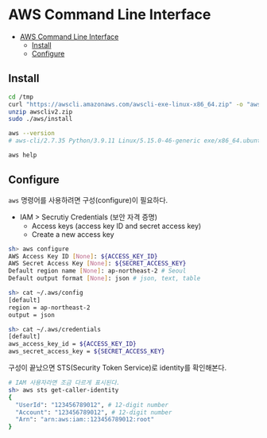 # AWS Command Line Interface

- [AWS Command Line Interface](#aws-command-line-interface)
  - [Install](#install)
  - [Configure](#configure)

## Install

```sh
cd /tmp
curl "https://awscli.amazonaws.com/awscli-exe-linux-x86_64.zip" -o "awscliv2.zip"
unzip awscliv2.zip
sudo ./aws/install
```

```sh
aws --version
# aws-cli/2.7.35 Python/3.9.11 Linux/5.15.0-46-generic exe/x86_64.ubuntu.20 prompt/off
```

```sh
aws help
```

## Configure

`aws` 명령어를 사용하려면 구성(configure)이 필요하다.

- IAM > Secrutiy Credentials (보안 자격 증명)
  - Access keys (access key ID and secret access key)
  - Create a new access key

```sh
sh> aws configure
AWS Access Key ID [None]: ${ACCESS_KEY_ID}
AWS Secret Access Key [None]: ${SECRET_ACCESS_KEY}
Default region name [None]: ap-northeast-2 # Seoul
Default output format [None]: json # json, text, table
```

```sh
sh> cat ~/.aws/config
[default]
region = ap-northeast-2
output = json
```

```sh
sh> cat ~/.aws/credentials
[default]
aws_access_key_id = ${ACCESS_KEY_ID}
aws_secret_access_key = ${SECRET_ACCESS_KEY}
```

구성이 끝났으면 STS(Security Token Service)로 identity를 확인해본다.

```sh
# IAM 사용자라면 조금 다르게 표시된다.
sh> aws sts get-caller-identity
{
  "UserId": "123456789012", # 12-digit number
  "Account": "123456789012", # 12-digit number
  "Arn": "arn:aws:iam::123456789012:root"
}
```
